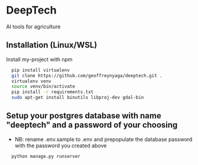 # DeepTech

AI tools for agriculture

## Installation (Linux/WSL)

Install my-project with npm

```bash
  pip install virtualenv
  git clone https://github.com/geoffreynyaga/deeptech.git .
  virtualenv venv
  source venv/bin/activate
  pip install -r requirements.txt
  sudo apt-get install binutils libproj-dev gdal-bin

```

## Setup your postgres database with name  "deeptech" and a password of your choosing
 - NB:  rename .env.sample to .env and prepopulate the database password with the password you created above

```bash
  python manage.py runserver
```
